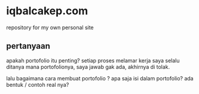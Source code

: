 # iqbalcakep.com
repository for my own personal site

## pertanyaan
apakah portofolio itu penting? 
setiap proses melamar kerja saya selalu ditanya mana portofolionya, saya jawab gak ada, akhirnya di tolak.

lalu bagaimana cara membuat portofolio ? apa saja isi dalam portofolio? ada bentuk / contoh real nya?
